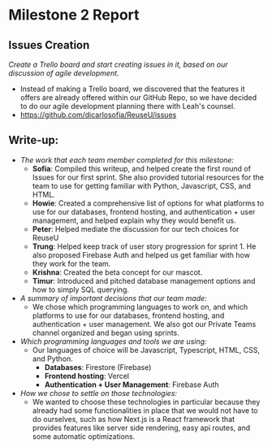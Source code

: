 # Milestone 2 Report

## Issues Creation

_Create a *Trello board* and start creating issues in it, based on our discussion of agile development._
- Instead of making a Trello board, we discovered that the features it offers are already offered within our GitHub Repo, so we have decided to do our agile development planning there with Leah's counsel. 
- https://github.com/dicarlosofia/ReuseU/issues
<!--
## Start experimenting and setting up resources:

**Background:** 

In a future milestone, you finalize your system’s architecture and design, but start exploring, and setting up resources. For example, if your project requires setting up a web or SQL server, get started on this task and add relevant instructions and information to your Git repository. Now would also be a good time to do a cost-benefit analysis to help you choose between different programming languages or tools, and to work through tutorials of the programming languages that you will be using. Write about what you did in your written report. By the end of this milestone, you should know what technologies you will be using to implement your product.
-->

## Write-up:

<!--
Your write-up should be written in markdown and should include:
-->

- _The work that each team member completed for this milestone:_
  - **Sofia**: Compiled this writeup, and helped create the first round of Issues for our first sprint. She also provided tutorial resources for the team to use for getting familiar with Python, Javascript, CSS, and HTML.
  - **Howie**: Created a comprehensive list of options for what platforms to use for our databases, frontend hosting, and authentication + user management, and helped explain why they would benefit us.
  - **Peter**: Helped mediate the discussion for our tech choices for ReuseU
  - **Trung**: Helped keep track of user story progression for sprint 1. He also proposed Firebase Auth and helped us get familiar with how they work for the team.
  - **Krishna**: Created the beta concept for our mascot.
  - **Timur**: Introduced and pitched database management options and how to simply SQL querying. 
- _A summary of important decisions that our team made_:
  - We chose which programming languages to work on, and which platforms to use for our databases, frontend hosting, and authentication + user management. We also got our Private Teams channel organized and began using sprints. 
- _Which programming languages and tools we are using:_
  - Our languages of choice will be Javascript, Typescript, HTML, CSS, and Python. 
    - **Databases**: Firestore (Firebase)
    - **Frontend hosting**: Vercel
    - **Authentication + User Management**: Firebase Auth
- _How we chose to settle on those technologies:_
  - We wanted to choose these technologies in particular because they already had some functionalities in place that we would not have to do ourselves, such as how Next.js is a React framework that provides features like server side rendering, easy api routes, and some automatic optimizations.
